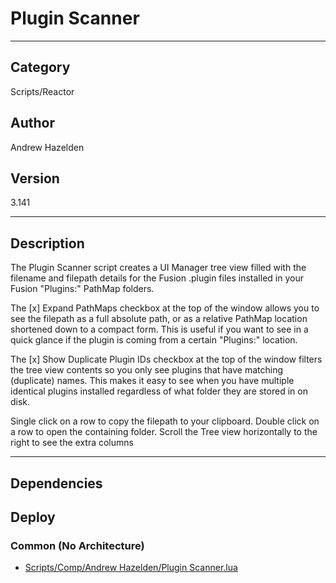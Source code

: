 # Plugin Scanner
___

## Category
Scripts/Reactor

## Author
Andrew Hazelden

## Version
3.141

___

## Description
<p>The Plugin Scanner script creates a UI Manager tree view filled with the filename and filepath details for the Fusion .plugin files installed in your Fusion "Plugins:" PathMap folders.</p>

<p>The [x] Expand PathMaps checkbox at the top of the window allows you to see the filepath as a full absolute path, or as a relative PathMap location shortened down to a compact form. This is useful if you want to see in a quick glance if the plugin is coming from a certain "Plugins:" location.</p>

<p>The [x] Show Duplicate Plugin IDs checkbox at the top of the window filters the tree view contents so you only see plugins that have matching (duplicate) names. This makes it easy to see when you have multiple identical plugins installed regardless of what folder they are stored in on disk.</p>

<p>Single click on a row to copy the filepath to your clipboard. Double click on a row to open the containing folder. Scroll the Tree view horizontally to the right to see the extra columns</p>


___

## Dependencies

## Deploy

### Common (No Architecture)

<ul>
<li><a href="https://gitlab.com/WeSuckLess/Reactor/-/blob/master/Atoms/com.AndrewHazelden.PluginScanner/Scripts/Comp/Andrew Hazelden/Plugin Scanner.lua?ref_type=heads">Scripts/Comp/Andrew Hazelden/Plugin Scanner.lua</a></li>
</ul>
